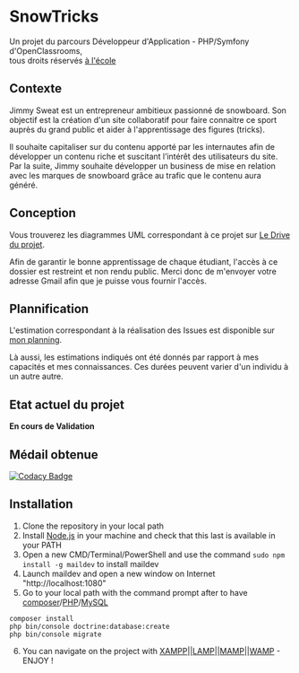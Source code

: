 # SnowTricks
Un projet du parcours Développeur d'Application - PHP/Symfony d'OpenClassrooms,  
tous droits réservés [à l'école](https://github.com/oc-courses)
## Contexte
Jimmy Sweat est un entrepreneur ambitieux passionné de snowboard. Son objectif est la création d'un site collaboratif pour faire connaitre ce sport auprès du grand public et aider à l'apprentissage des figures (tricks).

Il souhaite capitaliser sur du contenu apporté par les internautes afin de développer un contenu riche et suscitant l’intérêt des utilisateurs du site. Par la suite, Jimmy souhaite développer un business de mise en relation avec les marques de snowboard grâce au trafic que le contenu aura généré.
## Conception
Vous trouverez les diagrammes UML correspondant à ce projet sur [Le Drive du projet](https://drive.google.com/drive/folders/15eAz-pWeMUEUkSBxMS6ReEp1npup5gsI?usp=sharing).

Afin de garantir le bonne apprentissage de chaque étudiant, l'accès à ce dossier est restreint et non rendu public. Merci donc de m'envoyer votre adresse Gmail afin que je puisse vous fournir l'accès.
## Plannification
L'estimation correspondant à la réalisation des Issues est disponible sur [mon planning](https://calendar.google.com/calendar?cid=ZjhpOXA0bTV1YjBwam9tNmxja284NThiazhAZ3JvdXAuY2FsZW5kYXIuZ29vZ2xlLmNvbQ).

Là aussi, les estimations indiqués ont été donnés par rapport à mes capacités et mes connaissances. Ces durées peuvent varier d'un individu à un autre autre.
## Etat actuel du projet
**En cours de Validation**
## Médail obtenue
[![Codacy Badge](https://api.codacy.com/project/badge/Grade/52e48b6139f4400684374d07e1e5ba49)](https://www.codacy.com/manual/Monrocq/SnowTricks?utm_source=github.com&amp;utm_medium=referral&amp;utm_content=Monrocq/SnowTricks&amp;utm_campaign=Badge_Grade)
## Installation
1. Clone the repository in your local path
2. Install [Node.js](https://nodejs.org/fr/) in your machine and check that this last is available in your PATH
3. Open a new CMD/Terminal/PowerShell and use the command `sudo npm install -g maildev` to install maildev
4. Launch maildev and open a new window on Internet "http://localhost:1080"
5. Go to your local path with the command prompt after to have [composer](https://getcomposer.org/download/)/[PHP](https://www.php.net/manual/fr/install.php)/[MySQL](https://openclassrooms.com/fr/courses/1959476-administrez-vos-bases-de-donnees-avec-mysql/1959969-installez-mysql)
  ```
  composer install
  php bin/console doctrine:database:create
  php bin/console migrate
  ```
6. You can navigate on the project with [XAMPP](https://www.apachefriends.org/fr/index.html)||[LAMP](https://doc.ubuntu-fr.org/lamp)||[MAMP](https://www.mamp.info/en/)||[WAMP](http://www.wampserver.com) - ENJOY !
